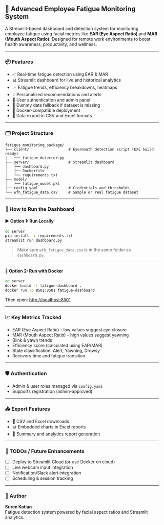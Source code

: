 ## 🧠 Advanced Employee Fatigue Monitoring System

A Streamlit-based dashboard and detection system for monitoring employee fatigue using facial metrics like **EAR (Eye Aspect Ratio)** and **MAR (Mouth Aspect Ratio)**. Designed for remote work environments to boost health awareness, productivity, and wellness.

---

### 📦 Features

- ✅ Real-time fatigue detection using EAR & MAR
- 📊 Streamlit dashboard for live and historical analytics
- 📈 Fatigue trends, efficiency breakdowns, heatmaps
- 💡 Personalized recommendations and alerts
- 🔐 User authentication and admin panel
- 🧪 Dummy data fallback if dataset is missing
- 🐳 Docker-compatible deployment
- 💾 Data export in CSV and Excel formats

---

### 🗂️ Project Structure

```
fatigue_monitoring_package/
├── client/                  # Eye/mouth detection script (EXE build ready)
│   └── fatigue_detector.py
├── server/                  # Streamlit dashboard
│   ├── dashboard.py
│   ├── Dockerfile
│   └── requirements.txt
├── model/
│   └── fatigue_model.pkl
├── config.yaml              # Credentials and thresholds
└── wfh_fatigue_data.csv     # Sample or real fatigue dataset
```

---

### 🚀 How to Run the Dashboard

#### ▶️ Option 1: Run Locally

```bash
cd server
pip install -r requirements.txt
streamlit run dashboard.py
```

> Make sure `wfh_fatigue_data.csv` is in the same folder as `dashboard.py`.

---

#### 🐳 Option 2: Run with Docker

```bash
cd server
docker build -t fatigue-dashboard .
docker run -p 8501:8501 fatigue-dashboard
```

Then open: [http://localhost:8501](http://localhost:8501)

---

### 📈 Key Metrics Tracked

- EAR (Eye Aspect Ratio) – low values suggest eye closure
- MAR (Mouth Aspect Ratio) – high values suggest yawning
- Blink & yawn trends
- Efficiency score (calculated using EAR/MAR)
- State classification: Alert, Yawning, Drowsy
- Recovery time and fatigue transition

---

### 🛡️ Authentication

- Admin & user roles managed via `config.yaml`
- Supports registration (admin-approved)

---

### 📤 Export Features

- 📁 CSV and Excel downloads
- 📊 Embedded charts in Excel reports
- 📄 Summary and analytics report generation

---

### 📌 TODOs / Future Enhancements

- [ ] Deploy to Streamlit Cloud (or use Docker on cloud)
- [ ] Live webcam input integration
- [ ] Notification/Slack alert integration
- [ ] Scheduling & session tracking

---

### 🙌 Author

**Suren Kotian**  
Fatigue detection system powered by facial aspect ratios and Streamlit analytics.
